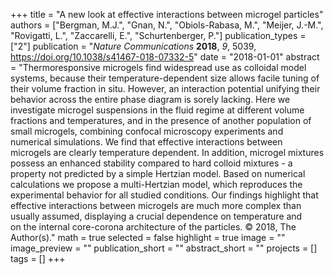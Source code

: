 +++
title = "A new look at effective interactions between microgel particles"
authors = ["Bergman, M.J.", "Gnan, N.", "Obiols-Rabasa, M.", "Meijer, J.-M.", "Rovigatti, L.", "Zaccarelli, E.", "Schurtenberger, P."]
publication_types = ["2"]
publication = "*Nature Communications* **2018**, *9*, 5039, https://doi.org/10.1038/s41467-018-07332-5"
date = "2018-01-01"
abstract = "Thermoresponsive microgels find widespread use as colloidal model systems, because their temperature-dependent size allows facile tuning of their volume fraction in situ. However, an interaction potential unifying their behavior across the entire phase diagram is sorely lacking. Here we investigate microgel suspensions in the fluid regime at different volume fractions and temperatures, and in the presence of another population of small microgels, combining confocal microscopy experiments and numerical simulations. We find that effective interactions between microgels are clearly temperature dependent. In addition, microgel mixtures possess an enhanced stability compared to hard colloid mixtures - a property not predicted by a simple Hertzian model. Based on numerical calculations we propose a multi-Hertzian model, which reproduces the experimental behavior for all studied conditions. Our findings highlight that effective interactions between microgels are much more complex than usually assumed, displaying a crucial dependence on temperature and on the internal core-corona architecture of the particles. © 2018, The Author(s)."
math = true
selected = false
highlight = true
image = ""
image_preview = ""
publication_short = ""
abstract_short = ""
projects = []
tags = []
+++
